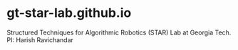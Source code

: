 # gt-star-lab.github.io
Structured Techniques for Algorithmic Robotics (STAR) Lab at Georgia Tech. PI: Harish Ravichandar
